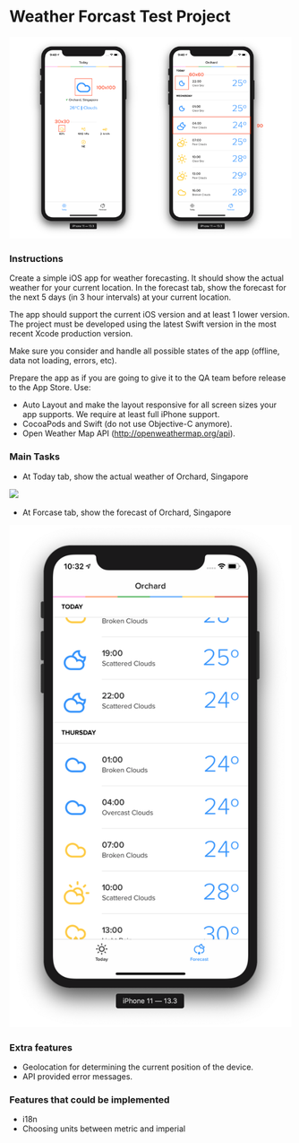 # Weather Forcast Test Project

<p align="center" >
<img src="header.png" width=530px>
</p>

### Instructions

Create a simple iOS app for weather forecasting. It should show the actual weather for your current location. In the forecast tab, show the forecast for the next 5 days (in 3 hour intervals) at your current location.

The app should support the current iOS version and at least 1 lower version. The project must be developed using the latest Swift version in the most recent Xcode production version.

Make sure you consider and handle all possible states of the app (offline, data not loading, errors, etc).

Prepare the app as 
if you are going to give it to the QA team before release to the App Store.
Use:
* Auto Layout and make the layout responsive for all screen sizes your app supports. We
require at least full iPhone support.
* CocoaPods and Swift (do not use Objective-C anymore).
* Open Weather Map API (​http://openweathermap.org/api​).

### Main Tasks
* At Today tab, show the actual weather of Orchard, Singapore

<p align="left" >
<img src="toda_tab.png" width=530px>
</p>

* At Forcase tab, show the forecast of Orchard, Singapore

<p align="left" >
<img src="forecast_tab.png" width=530px>
</p>

### Extra features
* Geolocation for determining the current position of the device.
* API provided error messages.

### Features that could be implemented
* i18n
* Choosing units between metric and imperial
